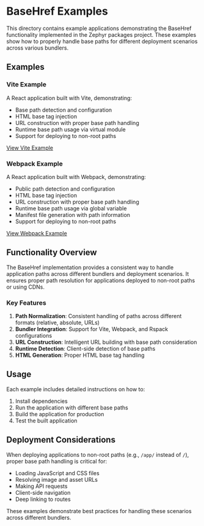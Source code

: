 # BaseHref Examples

This directory contains example applications demonstrating the BaseHref functionality implemented in the Zephyr packages project. These examples show how to properly handle base paths for different deployment scenarios across various bundlers.

## Examples

### Vite Example

A React application built with Vite, demonstrating:
- Base path detection and configuration
- HTML base tag injection
- URL construction with proper base path handling
- Runtime base path usage via virtual module
- Support for deploying to non-root paths

[View Vite Example](./vite-app)

### Webpack Example

A React application built with Webpack, demonstrating:
- Public path detection and configuration
- HTML base tag injection
- URL construction with proper base path handling
- Runtime base path usage via global variable
- Manifest file generation with path information
- Support for deploying to non-root paths

[View Webpack Example](./webpack-app)

## Functionality Overview

The BaseHref implementation provides a consistent way to handle application paths across different bundlers and deployment scenarios. It ensures proper path resolution for applications deployed to non-root paths or using CDNs.

### Key Features

1. **Path Normalization**: Consistent handling of paths across different formats (relative, absolute, URLs)
2. **Bundler Integration**: Support for Vite, Webpack, and Rspack configurations
3. **URL Construction**: Intelligent URL building with base path consideration
4. **Runtime Detection**: Client-side detection of base paths
5. **HTML Generation**: Proper HTML base tag handling

## Usage

Each example includes detailed instructions on how to:
1. Install dependencies
2. Run the application with different base paths
3. Build the application for production
4. Test the built application

## Deployment Considerations

When deploying applications to non-root paths (e.g., `/app/` instead of `/`), proper base path handling is critical for:

- Loading JavaScript and CSS files
- Resolving image and asset URLs
- Making API requests
- Client-side navigation
- Deep linking to routes

These examples demonstrate best practices for handling these scenarios across different bundlers.